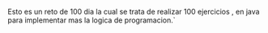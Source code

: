 Esto es un reto de 100 dia la cual se trata de realizar 100 ejercicios , en java para implementar mas la logica de programacion.`
